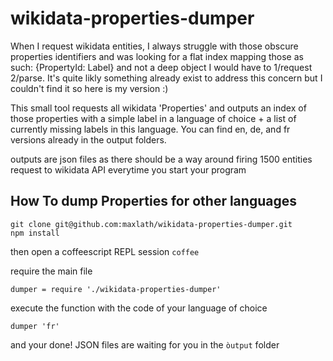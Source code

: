wikidata-properties-dumper
==========================

When I request wikidata entities, I always struggle with those obscure properties identifiers and was looking for a flat index mapping those as such: {PropertyId: Label}
and not a deep object I would have to 1/request 2/parse. 
It's quite likly something already exist to address this concern but I couldn't find it so here is my version :)

This small tool requests all wikidata 'Properties' and outputs an index of those properties with a simple label in a language of choice + a list of currently missing labels in this language.
You can find en, de, and fr versions already in the output folders.

outputs are json files as there should be a way around firing 1500 entities request to wikidata API everytime you start your program


How To dump Properties for other languages
-------

```
git clone git@github.com:maxlath/wikidata-properties-dumper.git
npm install
```

then open a coffeescript REPL session 
`coffee`

require the main file 
```
dumper = require './wikidata-properties-dumper'
```

execute the function with the code of your language of choice 
```
dumper 'fr'
```

and your done! JSON files are waiting for you in the `òutput` folder

